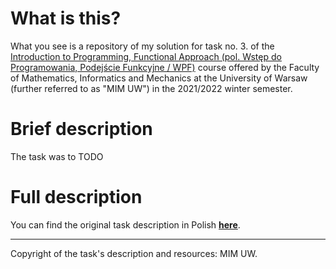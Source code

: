 # What is this?

What you see is a repository of my solution for task no. 3. of the [Introduction to Programming, Functional Approach (pol. Wstęp do Programowania, Podejście Funkcyjne / WPF)](https://usosweb.mimuw.edu.pl/kontroler.php?_action=katalog2/przedmioty/pokazPrzedmiot&prz_kod=1000-211bWPF) course offered by the Faculty of Mathematics, Informatics and Mechanics at the University of Warsaw (further referred to as "MIM UW") in the 2021/2022 winter semester.

# Brief description

The task was to TODO

# Full description 

You can find the original task description in Polish [**here**](https://github.com/kfernandez31/WPF-3-AVL-Trees/blob/main/task_description.md).

---
Copyright of the task's description and resources: MIM UW.